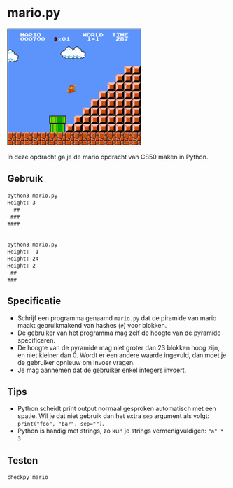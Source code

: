 # mario.py

![](mario.png)

In deze opdracht ga je de mario opdracht van CS50 maken in Python.

## Gebruik

	python3 mario.py
	Height: 3
	  ##
	 ###
	####


	python3 mario.py
	Height: -1
	Height: 24
	Height: 2
	 ##
	###

## Specificatie

* Schrijf een programma genaamd `mario.py` dat de piramide van mario maakt gebruikmakend van hashes (`#`) voor blokken.
* De gebruiker van het programma mag zelf de hoogte van de pyramide specificeren.
* De hoogte van de pyramide mag niet groter dan 23 blokken hoog zijn, en niet kleiner dan 0. Wordt er een andere waarde ingevuld, dan moet je de gebruiker opnieuw om invoer vragen.
* Je mag aannemen dat de gebruiker enkel integers invoert.

## Tips

* Python scheidt print output normaal gesproken automatisch met een spatie. Wil je dat niet gebruik dan het extra `sep` argument als volgt: `print("foo", "bar", sep="")`.
* Python is handig met strings, zo kun je strings vermenigvuldigen: `"a" * 3`

## Testen

	checkpy mario
